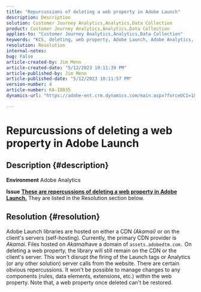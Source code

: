 ```yaml
---
title: "Repurcussions of deleting a web property in Adobe Launch"
description: Description
solution: Customer Journey Analytics,Analytics,Data Collection
product: Customer Journey Analytics,Analytics,Data Collection
applies-to: "Customer Journey Analytics,Analytics,Data Collection"
keywords: "KCS, deleting, web property, Adobe Launch, Adobe Analytics, Data Collection, FAQ"
resolution: Resolution
internal-notes: 
bug: False
article-created-by: Jim Menn
article-created-date: "5/12/2023 10:11:39 PM"
article-published-by: Jim Menn
article-published-date: "5/12/2023 10:11:57 PM"
version-number: 4
article-number: KA-18035
dynamics-url: "https://adobe-ent.crm.dynamics.com/main.aspx?forceUCI=1&pagetype=entityrecord&etn=knowledgearticle&id=7a507ef6-11f1-ed11-8849-6045bd006295"

---
```

# Repurcussions of deleting a web property in Adobe Launch

## Description {#description}


<b>Environment</b>
 Adobe Analytics

<b>Issue</b>
<u><b>These are repercussions of deleting a web property in Adobe Launch.</b></u>
 They are listed in the Resolution section below.


## Resolution {#resolution}


Adobe Launch libraries are hosted on either a CDN *(Akamai)* or on the client's servers (self-hosting).
 Currently, the primary CDN provider is *Akamai*.
 Files hosted on *Akamai*have a domain of `assets.adobedtm.com.` On deleting a web property, the library will still remain on the CDN or the client's server.
 This won't disrupt the firing of the Launch tags or Analytics (or any other solution) server calls from the website.
 There are certain obvious repercussions.
 It won't be possible to manage changes to any components (rules, data elements, extensions, etc.) within the web property.
 Note that, a web property once deleted can't be restored.
